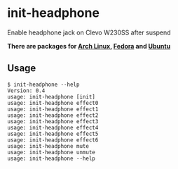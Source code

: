 # init-headphone
Enable headphone jack on Clevo W230SS after suspend

**There are packages for [Arch Linux](https://aur.archlinux.org/packages/init-headphone/), [Fedora](https://github.com/letitz/init-headphone/releases) and [Ubuntu](https://github.com/Unrud/init-headphone-ubuntu/releases)**

## Usage
```
$ init-headphone --help
Version: 0.4
usage: init-headphone [init]
usage: init-headphone effect0
usage: init-headphone effect1
usage: init-headphone effect2
usage: init-headphone effect3
usage: init-headphone effect4
usage: init-headphone effect5
usage: init-headphone effect6
usage: init-headphone mute
usage: init-headphone unmute
usage: init-headphone --help
```
